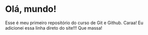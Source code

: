 # Olá, mundo!
 Esse é meu primeiro repositório do curso de Git e Github.
 Caraa! Eu adicionei essa linha direto do site!!! Que massa!
